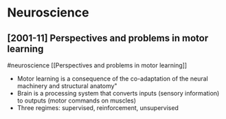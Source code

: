 # Neuroscience

## [2001-11] Perspectives and problems in motor learning

#neuroscience
[[Perspectives and problems in motor learning]]
- Motor learning is a consequence of the co-adaptation of the neural machinery and structural anatomy"
- Brain is a processing system that converts inputs (sensory information) to outputs (motor commands on muscles)
- Three regimes: supervised, reinforcement, unsupervised
